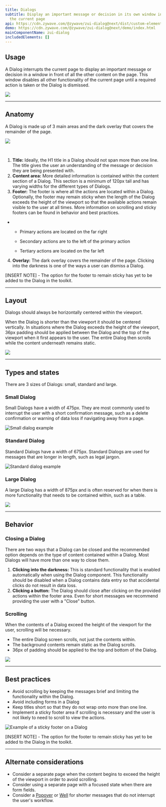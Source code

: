 ```yaml
---
title: Dialogs
subtitle: Display an important message or decision in its own window in front of
  the current page
api: https://cdn.zywave.com/@zywave/zui-dialog@next/dist/custom-elements.json
demo: https://cdn.zywave.com/@zywave/zui-dialog@next/demo/index.html
mainComponentName: zui-dialog
includedElements: []
---
```

## Usage

A Dialog interrupts the current page to display an important message or decision in a window in front of all the other content on the page. This window disables all other functionality of the current page until a required action is taken or the Dialog is dismissed. 

![](/images/dialog_usage.svg)

- - -

## Anatomy

A Dialog is made up of 3 main areas and the dark overlay that covers the remainder of the page. 

![](/images/dialog_anatomy.svg)

</br> 

1. **Title:** Ideally, the H1 title in a Dialog should not span more than one line. The title gives the user an understanding of the message or decision they are being presented with. 
2. **Content area:** More detailed information is contained within the content section of a Dialog. This section is a minimum of 120px tall and has varying widths for the different types of Dialogs.  
3. **Footer:** The footer is where all the actions are located within a Dialog. Optionally, the footer may remain sticky when the length of the Dialog exceeds the height of the viewport so that the available actions remain visible to the user at all times. More information on scrolling and sticky footers can be found in behavior and best practices.

* * Primary actions are located on the far right

  * Secondary actions are to the left of the primary action

  * Tertiary actions are located on the far left  

4. **Overlay:** The dark overlay covers the remainder of the page. Clicking into the darkness is one of the ways a user can dismiss a Dialog. 

\[INSERT NOTE] - The option for the footer to remain sticky has yet to be added to the Dialog in the toolkit. 

- - -

## Layout

Dialogs should always be horizontally centered within the viewport.  

When the Dialog is shorter than the viewport it should be centered vertically. In situations where the Dialog exceeds the height of the viewport, 36px padding should be applied between the Dialog and the top of the viewport when it first appears to the user. The entire Dialog then scrolls while the content underneath remains static.

![](/images/dialog_layout.svg)

- - -

## Types and states

There are 3 sizes of Dialogs: small, standard and large.

### Small Dialog

Small Dialogs have a width of 475px. They are most commonly used to interrupt the user with a short confirmation message, such as a delete confirmation or warning of data loss if navigating away from a page. 

![Small dialog example](/images/dialog_small.svg)

<docs-spacer size="small"></docs-spacer>

### Standard Dialog

Standard Dialogs have a width of 675px. Standard Dialogs are used for messages that are longer in length, such as legal jargon. 

![Standard dialog example](/images/dialog_medium.svg)

<docs-spacer size="small"></docs-spacer>

### Large Dialog

A large Dialog has a width of 875px and is often reserved for when there is more functionality that needs to be contained within, such as a table. 

![](/images/dialog_large.svg)

- - -

## Behavior

### Closing a Dialog

There are two ways that a Dialog can be closed and the recommended option depends on the type of content contained within a Dialog. Most Dialogs will have more than one way to close them. 

1. **Clicking into the darkness:** This is standard functionality that is enabled automatically when using the Dialog component. This functionality should be disabled when a Dialog contains data entry so that accidental clicks do not result in data loss. 
2. **Clicking a button:**  The Dialog should close after clicking on the provided actions within the footer area. Even for short messages we recommend providing the user with a "Close" button. 

<docs-spacer size="small"></docs-spacer>

### Scrolling

When the contents of a Dialog exceed the height of the viewport for the user, scrolling will be necessary. 

* The entire Dialog screen scrolls, not just the contents within. 
* The background contents remain static as the Dialog scrolls.
* 36px of padding should be applied to the top and bottom of the Dialog. 

![](/images/dialog_scrolling.svg)

- - -

## Best practices

* Avoid scrolling by keeping the messages brief and limiting the functionality within the Dialog. 
* Avoid including forms in a Dialog
* Keep titles short so that they do not wrap onto more than one line. 
* Implement a sticky footer area if scrolling is necessary and the user is not likely to need to scroll to view the actions. 

![Example of a sticky footer on a Dialog](/images/dialog_fixed-footer.svg)

<docs-spacer size="small"></docs-spacer>

\[INSERT NOTE] - The option for the footer to remain sticky has yet to be added to the Dialog in the toolkit. 

- - -

## Alternate considerations

* Consider a separate page when the content begins to exceed the height of the viewport in order to avoid scrolling. 
* Consider using a separate page with a focused state when there are form fields.
* Consider a [Popover](/design-system/components/popovers/) or [Well](/design-system/components/wells/) for shorter messages that do not interrupt the user's workflow.